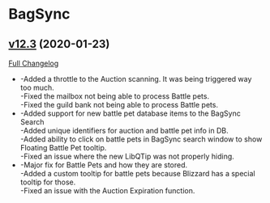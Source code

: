 # BagSync

## [v12.3](https://github.com/Xruptor/BagSync/tree/v12.3) (2020-01-23)
[Full Changelog](https://github.com/Xruptor/BagSync/compare/v12.2...v12.3)

- -Added a throttle to the Auction scanning.  It was being triggered way too much.  
    -Fixed the mailbox not being able to process Battle pets.  
    -Fixed the guild bank not being able to process Battle pets.  
- -Added support for new battle pet database items to the BagSync Search  
    -Added unique identifiers for auction and battle pet info in DB.  
    -Added ability to click on battle pets in BagSync search window to show Floating Battle Pet tooltip.  
    -Fixed an issue where the new LibQTip was not properly hiding.  
- -Major fix for Battle Pets and how they are stored.  
    -Added a custom tooltip for battle pets because Blizzard has a special tooltip for those.  
    -Fixed an issue with the Auction Expiration function.  

